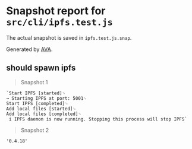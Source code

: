 # Snapshot report for `src/cli/ipfs.test.js`

The actual snapshot is saved in `ipfs.test.js.snap`.

Generated by [AVA](https://ava.li).

## should spawn ipfs

> Snapshot 1

    `Start IPFS [started]␊
    → Starting IPFS at port: 5001␊
    Start IPFS [completed]␊
    Add local files [started]␊
    Add local files [completed]␊
     i IPFS daemon is now running. Stopping this process will stop IPFS`

> Snapshot 2

    '0.4.18'
